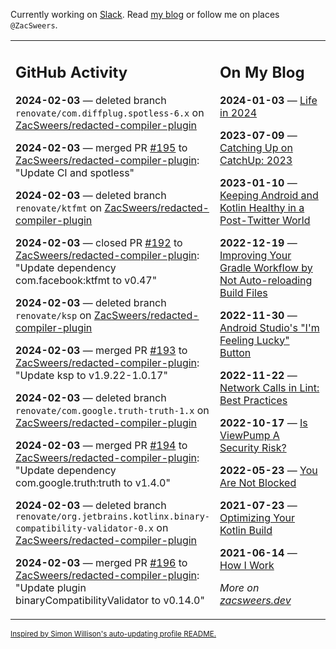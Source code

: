 Currently working on [Slack](https://slack.com/). Read [my blog](https://zacsweers.dev/) or follow me on places `@ZacSweers`.

<table><tr><td valign="top" width="60%">

## GitHub Activity
<!-- githubActivity starts -->
**2024-02-03** — deleted branch `renovate/com.diffplug.spotless-6.x` on [ZacSweers/redacted-compiler-plugin](https://github.com/ZacSweers/redacted-compiler-plugin)

**2024-02-03** — merged PR [#195](https://github.com/ZacSweers/redacted-compiler-plugin/pull/195) to [ZacSweers/redacted-compiler-plugin](https://github.com/ZacSweers/redacted-compiler-plugin): "Update CI and spotless"

**2024-02-03** — deleted branch `renovate/ktfmt` on [ZacSweers/redacted-compiler-plugin](https://github.com/ZacSweers/redacted-compiler-plugin)

**2024-02-03** — closed PR [#192](https://github.com/ZacSweers/redacted-compiler-plugin/pull/192) to [ZacSweers/redacted-compiler-plugin](https://github.com/ZacSweers/redacted-compiler-plugin): "Update dependency com.facebook:ktfmt to v0.47"

**2024-02-03** — deleted branch `renovate/ksp` on [ZacSweers/redacted-compiler-plugin](https://github.com/ZacSweers/redacted-compiler-plugin)

**2024-02-03** — merged PR [#193](https://github.com/ZacSweers/redacted-compiler-plugin/pull/193) to [ZacSweers/redacted-compiler-plugin](https://github.com/ZacSweers/redacted-compiler-plugin): "Update ksp to v1.9.22-1.0.17"

**2024-02-03** — deleted branch `renovate/com.google.truth-truth-1.x` on [ZacSweers/redacted-compiler-plugin](https://github.com/ZacSweers/redacted-compiler-plugin)

**2024-02-03** — merged PR [#194](https://github.com/ZacSweers/redacted-compiler-plugin/pull/194) to [ZacSweers/redacted-compiler-plugin](https://github.com/ZacSweers/redacted-compiler-plugin): "Update dependency com.google.truth:truth to v1.4.0"

**2024-02-03** — deleted branch `renovate/org.jetbrains.kotlinx.binary-compatibility-validator-0.x` on [ZacSweers/redacted-compiler-plugin](https://github.com/ZacSweers/redacted-compiler-plugin)

**2024-02-03** — merged PR [#196](https://github.com/ZacSweers/redacted-compiler-plugin/pull/196) to [ZacSweers/redacted-compiler-plugin](https://github.com/ZacSweers/redacted-compiler-plugin): "Update plugin binaryCompatibilityValidator to v0.14.0"
<!-- githubActivity ends -->
</td><td valign="top" width="40%">

## On My Blog
<!-- blog starts -->
**2024-01-03** — [Life in 2024](https://www.zacsweers.dev/life-in-2024/)

**2023-07-09** — [Catching Up on CatchUp: 2023](https://www.zacsweers.dev/catching-up-on-catchup-2023/)

**2023-01-10** — [Keeping Android and Kotlin Healthy in a Post-Twitter World](https://www.zacsweers.dev/keeping-android-healthy/)

**2022-12-19** — [Improving Your Gradle Workflow by Not Auto-reloading Build Files](https://www.zacsweers.dev/improving-your-workflow-by-not-auto-reloading-build-files/)

**2022-11-30** — [Android Studio's "I'm Feeling Lucky" Button](https://www.zacsweers.dev/android-studios-im-feeling-lucky-button/)

**2022-11-22** — [Network Calls in Lint: Best Practices](https://www.zacsweers.dev/network-calls-in-lint-best-practices/)

**2022-10-17** — [Is ViewPump A Security Risk?](https://www.zacsweers.dev/is-viewpump-a-security-risk/)

**2022-05-23** — [You Are Not Blocked](https://www.zacsweers.dev/you-are-not-blocked/)

**2021-07-23** — [Optimizing Your Kotlin Build](https://www.zacsweers.dev/optimizing-your-kotlin-build/)

**2021-06-14** — [How I Work](https://www.zacsweers.dev/how-i-work/)
<!-- blog ends -->
_More on [zacsweers.dev](https://zacsweers.dev/)_
</td></tr></table>

<sub><a href="https://simonwillison.net/2020/Jul/10/self-updating-profile-readme/">Inspired by Simon Willison's auto-updating profile README.</a></sub>